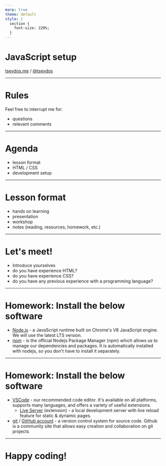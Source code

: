 ```yaml
---
marp: true
theme: default
style: |
  section {
    font-size: 220%;
  }
---
```


# JavaScript setup

[tsevdos.me](https://tsevdos.me) / [@tsevdos](https://twitter.com/tsevdos)

---

# Rules

Feel free to interrupt me for:

- questions
- relevant comments

---

# Agenda

- lesson format
- HTML / CSS
- development setup

---

# Lesson format

- hands on learning
- presentation
- workshop
- notes (reading, resources, homework, etc.)

---

# Let's meet!

- Introduce yourselves
- do you have experience HTML?
- do you have experience CSS?
- do you have any previous experience with a programming language?

---

# Homework: Install the below software

- [Node.js](https://nodejs.org/) - a JavaScript runtime built on Chrome's V8 JavaScript engine. We will use the latest LTS version.
- [npm](https://www.npmjs.com/) - is the official Nodejs Package Manager (npm) which allows us to manage our dependencies and packages. It is automatically installed with nodejs, so you don't have to install it separately.

---

# Homework: Install the below software

- [VSCode](https://code.visualstudio.com/) - our recommended code editor. It's available on all platforms, supports many languages, and offers a variety of useful extensions.
  - [Live Server](https://marketplace.visualstudio.com/items?itemName=ritwickdey.LiveServer) (extension) - a local development server with live reload feature for static & dynamic pages.
- [git](https://git-scm.com/) / [GitHub account](https://github.com/) - a version control system for source code. Github is a community site that allows easy creation and collaboration on git projects

---

# Happy coding!
